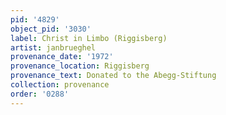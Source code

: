 ```yaml
---
pid: '4829'
object_pid: '3030'
label: Christ in Limbo (Riggisberg)
artist: janbrueghel
provenance_date: '1972'
provenance_location: Riggisberg
provenance_text: Donated to the Abegg-Stiftung
collection: provenance
order: '0288'
---
```


